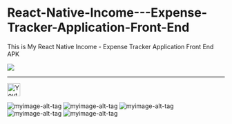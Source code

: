 # React-Native-Income---Expense-Tracker-Application-Front-End
This is My React Native  Income - Expense Tracker Application Front End APK 

![](https://komarev.com/ghpvc/?username=DilshanRajika9835&label=Downloads)
<hr/>

<img src="https://github.com/DilshanRajika9835/React-Native-Income---Expense-Tracker-Application-Front-End/blob/master/Money%20Manager%20%20Mobile%20App/Money_Manager%20(1).jpg?raw=true" width="30" title="Youtube">

![myimage-alt-tag](https://github.com/DilshanRajika9835/React-Native-Income---Expense-Tracker-Application-Front-End/blob/master/Money%20Manager%20%20Mobile%20App/Money_Manager%20(1).jpg?raw=true )
![myimage-alt-tag](https://github.com/DilshanRajika9835/React-Native-Income---Expense-Tracker-Application-Front-End/blob/master/Money%20Manager%20%20Mobile%20App/Money_Manager%20(2).jpg?raw=true)
![myimage-alt-tag](https://github.com/DilshanRajika9835/React-Native-Income---Expense-Tracker-Application-Front-End/blob/master/Money%20Manager%20%20Mobile%20App/Money_Manager%20(3).jpg?raw=true)
![myimage-alt-tag](https://github.com/DilshanRajika9835/React-Native-Income---Expense-Tracker-Application-Front-End/blob/master/Money%20Manager%20%20Mobile%20App/Money_Manager%20(4).jpg?raw=true)
![myimage-alt-tag](https://github.com/DilshanRajika9835/React-Native-Income---Expense-Tracker-Application-Front-End/blob/master/Money%20Manager%20%20Mobile%20App/Money_Manager%20(5).jpg?raw=true)
